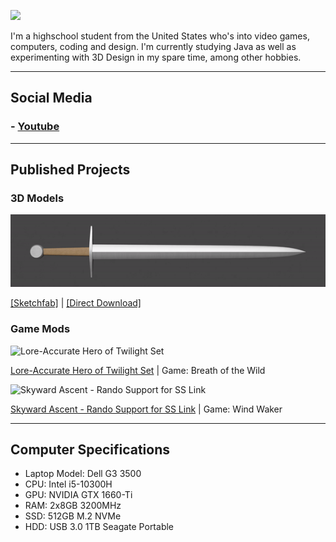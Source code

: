 ![](https://yt3.ggpht.com/VpB3BYckAPIvAW6B312429HPrtNJruZQkKLnaxcJLb385LqihOD6crpIaKf7dysWCVg2LuP3HB0=s176-c-k-c0x00ffffff-no-rj)

I'm a highschool student from the United States who's into video games, computers, coding and design.
I'm currently studying Java as well as experimenting with 3D Design in my spare time, among other hobbies.

---

## Social Media

### - [Youtube](https://www.youtube.com/channel/UCgEBxYYn-jt4SFe8gCMe9PA)

---

## Published Projects

### 3D Models

![Steel Arming Sword](/content/Steel%20Arming%20Sword%20Render.gif)

[[Sketchfab]](https://sketchfab.com/3d-models/steel-arming-sword-9f0ef5f6caab48359a667a4581e4f125) | [[Direct Download]]()

### Game Mods

![Lore-Accurate Hero of Twilight Set](https://gamebanana.com/mods/embeddables/384959?type=large)

[Lore-Accurate Hero of Twilight Set](https://gamebanana.com/mods/384959) | Game: Breath of the Wild

![Skyward Ascent - Rando Support for SS Link](https://gamebanana.com/mods/embeddables/390174?type=large)

[Skyward Ascent - Rando Support for SS Link](https://gamebanana.com/mods/390174) | Game: Wind Waker

---

## Computer Specifications

- Laptop Model: Dell G3 3500
- CPU: Intel i5-10300H
- GPU: NVIDIA GTX 1660-Ti
- RAM: 2x8GB 3200MHz
- SSD: 512GB M.2 NVMe
- HDD: USB 3.0 1TB Seagate Portable
